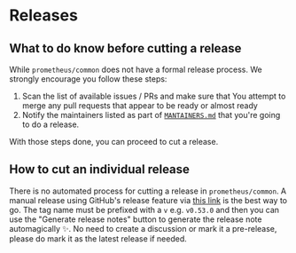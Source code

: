 # Releases

## What to do know before cutting a release

While `prometheus/common` does not have a formal release process. We strongly encourage you follow these steps:

1. Scan the list of available issues / PRs and make sure that You attempt to merge any pull requests that appear to be ready or almost ready
2. Notify the maintainers listed as part of [`MANTAINERS.md`](MAINTAINERS.md) that you're going to do a release.

With those steps done, you can proceed to cut a release.

## How to cut an individual release

There is no automated process for cutting a release in `prometheus/common`. A manual release using GitHub's release feature via [this link](https://github.com/prometheus/prometheus/releases/new) is the best way to go. The tag name must be prefixed with a `v` e.g. `v0.53.0` and then you can use the "Generate release notes" button to generate the release note automagically ✨. No need to create a discussion or mark it a pre-release, please do mark it as the latest release if needed.
